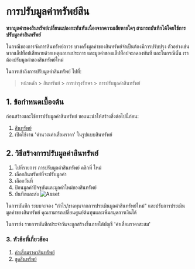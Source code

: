 <!-- add breadcrumbs -->
# การปรับมูลค่าทรัพย์สิน

**หากมูลค่าของสินทรัพย์เปลี่ยนแปลงกะทันหันเนื่องจากความเสียหายใดๆ สามารถบันทึกได้โดยใช้การปรับมูลค่าสินทรัพย์**

ในกรณีของการจัดการสินทรัพย์ถาวร บางครั้งมูลค่าของสินทรัพย์จำเป็นต้องมีการปรับปรุง ตัวอย่างเช่น หากแล็ปท็อปเสียหายด้วยเหตุผลบางประการ และมูลค่าของแล็ปท็อปจะลดลงทันที และในกรณีนั้น เราต้องปรับมูลค่าของสินทรัพย์ใหม่

ในการเข้าถึงการปรับมูลค่าสินทรัพย์ ไปที่:
> หน้าหลัก > สินทรัพย์ > การบำรุงรักษา > การปรับมูลค่าสินทรัพย์

## 1. ข้อกำหนดเบื้องต้น
ก่อนสร้างและใช้การปรับมูลค่าสินทรัพย์ ขอแนะนำให้สร้างสิ่งต่อไปนี้ก่อน:

1. [สินทรัพย์](/docs/user/manual/th/asset/asset)
1. เปิดใช้งาน 'คำนวณค่าเสื่อมราคา' ในรูปแบบสินทรัพย์

## 2. วิธีสร้างการปรับมูลค่าสินทรัพย์

1. ไปที่รายการ การปรับมูลค่าสินทรัพย์ คลิกที่ ใหม่
1. เลือกสินทรัพย์ที่จะปรับมูลค่า
1. เลือกวันที่
1. ป้อนมูลค่าปัจจุบันและมูลค่าใหม่ของสินทรัพย์
1. บันทึกและส่ง
    <img class="screenshot" alt="Asset" src="{{docs_base_url}}/assets/img/asset/asset-value-adjustment.png">


ในการบันทึก ระบบจะจอง "กำไร/ขาดทุนจากการประเมินมูลค่าสินทรัพย์ใหม่" และปรับการประเมินมูลค่าของสินทรัพย์
คุณสามารถเปลี่ยนศูนย์ต้นทุนและเพิ่มสมุดการเงินได้

ในการส่ง รายการบันทึกประจำวันจะถูกสร้างขึ้นภายใต้บัญชี 'ค่าเสื่อมราคาสะสม'

### 3. หัวข้อที่เกี่ยวข้อง
1. [ค่าเสื่อมราคาสินทรัพย์](/docs/user/manual/th/asset/asset-depreciation)
1. [ขูดสินทรัพย์](/docs/user/manual/th/asset/scrapping-an-asset)
